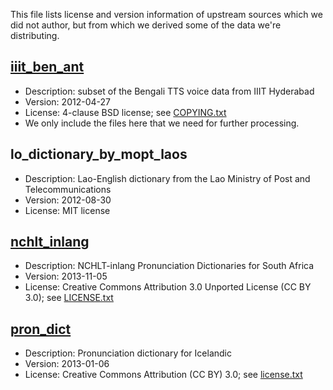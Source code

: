 This file lists license and version information of upstream sources which we did not author, but from which we derived some of the data we're distributing.

[iiit_ben_ant](http://www.festvox.org/databases/iiit_voices/iiit_ben_ant.tar.gz)
--------------

* Description: subset of the Bengali TTS voice data from IIIT Hyderabad
* Version: 2012-04-27
* License: 4-clause BSD license; see [COPYING.txt](http://www.festvox.org/databases/iiit_voices/COPYING.txt)
* We only include the files here that we need for further processing.


lo_dictionary_by_mopt_laos
--------------------------

* Description: Lao-English dictionary from the Lao Ministry of Post and Telecommunications
* Version: 2012-08-30
* License: MIT license

[nchlt_inlang](http://rma.nwu.ac.za/index.php/resource-catalogue/nchlt-inlang-dictionaries.html)
-----------

* Description: NCHLT-inlang Pronunciation Dictionaries for South Africa
* Version: 2013-11-05
* License: Creative Commons Attribution 3.0 Unported License (CC BY 3.0); see [LICENSE.txt](nchlt_inlang/LICENSE.txt)

[pron_dict](http://www.malfong.is/index.php?pg=framburdur&lang=en)
-----------

* Description: Pronunciation dictionary for Icelandic
* Version: 2013-01-06
* License: Creative Commons Attribution (CC BY) 3.0; see [license.txt](pron_dict/license.txt)

